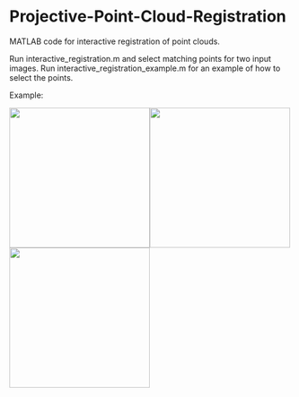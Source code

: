 # Projective-Point-Cloud-Registration


MATLAB code for interactive registration of point clouds.

Run interactive_registration.m and select matching points
for two input images. Run interactive_registration_example.m for 
an example of how to select the points. 


Example:


<img src="https://github.com/ambient-space/Projective-Point-Cloud-Registration/blob/master/647_conv.png" width="250"><img src="https://github.com/ambient-space/Projective-Point-Cloud-Registration/blob/master/heatmap_conv.png" width="250"><img src="https://github.com/ambient-space/Projective-Point-Cloud-Registration/blob/master/example.png" width="250">
